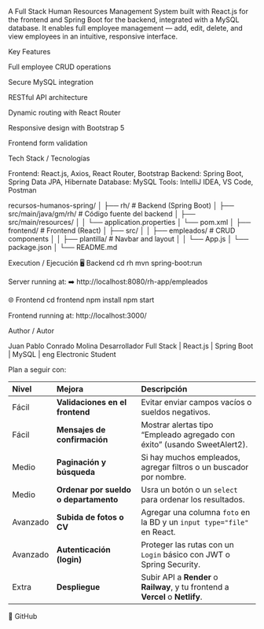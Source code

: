 A Full Stack Human Resources Management System built with React.js for the frontend and Spring Boot for the backend, integrated with a MySQL database.
It enables full employee management — add, edit, delete, and view employees in an intuitive, responsive interface.

 Key Features

Full employee CRUD operations

Secure MySQL integration

RESTful API architecture

Dynamic routing with React Router

Responsive design with Bootstrap 5

Frontend form validation

 Tech Stack / Tecnologías

Frontend: React.js, Axios, React Router, Bootstrap
Backend: Spring Boot, Spring Data JPA, Hibernate
Database: MySQL
Tools: IntelliJ IDEA, VS Code, Postman


recursos-humanos-spring/
│
├── rh/                        # Backend (Spring Boot)
│   ├── src/main/java/gm/rh/  # Código fuente del backend
│   ├── src/main/resources/
│   │   └── application.properties
│   └── pom.xml
│
├── frontend/                  # Frontend (React)
│   ├── src/
│   │   ├── empleados/         # CRUD components
│   │   ├── plantilla/         # Navbar and layout
│   │   └── App.js
│   └── package.json
│
└── README.md


Execution / Ejecución
🖥️ Backend
cd rh
mvn spring-boot:run


Server running at:
➡️ http://localhost:8080/rh-app/empleados

🌐 Frontend
cd frontend
npm install
npm start


Frontend running at:
 http://localhost:3000/

 Author / Autor

Juan Pablo Conrado Molina
Desarrollador Full Stack | React.js | Spring Boot | MySQL | eng Electronic Student


Plan a seguir con:


| Nivel       | Mejora                                | Descripción                                                                       |
| :---------- | :------------------------------------ | :-------------------------------------------------------------------------------- |
| Fácil    | **Validaciones en el frontend**       | Evitar enviar campos vacíos o sueldos negativos.                                   |
|  Fácil    | **Mensajes de confirmación**          | Mostrar alertas tipo “Empleado agregado con éxito” (usando SweetAlert2).          |
|  Medio    | **Paginación y búsqueda**             | Si hay muchos empleados, agregar filtros o un buscador por nombre.                 |
|  Medio    | **Ordenar por sueldo o departamento** | Usra un botón o un `select` para ordenar los resultados.                           |
|  Avanzado | **Subida de fotos o CV**              | Agregar una columna `foto` en la BD y un `input type="file"` en React.             |
|  Avanzado | **Autenticación (login)**             | Proteger las rutas con un `Login` básico con JWT o Spring Security.                |
|  Extra    | **Despliegue**                        | Subir  API a **Render** o **Railway**, y tu frontend a **Vercel** o **Netlify**. |



🔗 GitHub

